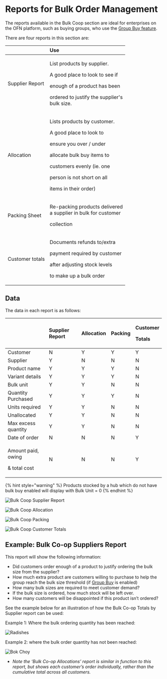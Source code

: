 # Reports for Bulk Order Management

The reports available in the Bulk Coop section are ideal for enterprises on the OFN platform, such as buying groups, who use the [Group Buy feature](../products-1/group-buy-for-bulk-ordering.md).

There are four reports in this section are:

<table>
  <thead>
    <tr>
      <th style="text-align:left"></th>
      <th style="text-align:left">Use</th>
    </tr>
  </thead>
  <tbody>
    <tr>
      <td style="text-align:left">Supplier Report</td>
      <td style="text-align:left">
        <p>List products by supplier.</p>
        <p>A good place to look to see if</p>
        <p>enough of a product has been</p>
        <p>ordered to justify the supplier&apos;s
          <br />bulk size.</p>
      </td>
    </tr>
    <tr>
      <td style="text-align:left">Allocation</td>
      <td style="text-align:left">
        <p>Lists products by customer.</p>
        <p>A good place to look to</p>
        <p>ensure you over / under</p>
        <p>allocate bulk buy items to</p>
        <p>customers evenly (ie. one</p>
        <p>person is not short on all</p>
        <p>items in their order)</p>
      </td>
    </tr>
    <tr>
      <td style="text-align:left">Packing Sheet</td>
      <td style="text-align:left">
        <p>Re-packing products delivered
          <br />a supplier in bulk for customer</p>
        <p>collection</p>
      </td>
    </tr>
    <tr>
      <td style="text-align:left">Customer totals</td>
      <td style="text-align:left">
        <p>Documents refunds to/extra</p>
        <p>payment required by customer</p>
        <p>after adjusting stock levels</p>
        <p>to make up a bulk order</p>
      </td>
    </tr>
  </tbody>
</table>

## Data

The data in each report is as follows:

<table>
  <thead>
    <tr>
      <th style="text-align:left"></th>
      <th style="text-align:left">Supplier Report</th>
      <th style="text-align:left">Allocation</th>
      <th style="text-align:left">Packing</th>
      <th style="text-align:left">
        <p>Customer</p>
        <p>Totals</p>
      </th>
    </tr>
  </thead>
  <tbody>
    <tr>
      <td style="text-align:left">Customer</td>
      <td style="text-align:left">N</td>
      <td style="text-align:left">Y</td>
      <td style="text-align:left">Y</td>
      <td style="text-align:left">Y</td>
    </tr>
    <tr>
      <td style="text-align:left">Supplier</td>
      <td style="text-align:left">Y</td>
      <td style="text-align:left">N</td>
      <td style="text-align:left">N</td>
      <td style="text-align:left">N</td>
    </tr>
    <tr>
      <td style="text-align:left">Product name</td>
      <td style="text-align:left">Y</td>
      <td style="text-align:left">Y</td>
      <td style="text-align:left">Y</td>
      <td style="text-align:left">N</td>
    </tr>
    <tr>
      <td style="text-align:left">Variant details</td>
      <td style="text-align:left">Y</td>
      <td style="text-align:left">Y</td>
      <td style="text-align:left">Y</td>
      <td style="text-align:left">N</td>
    </tr>
    <tr>
      <td style="text-align:left">Bulk unit</td>
      <td style="text-align:left">Y</td>
      <td style="text-align:left">Y</td>
      <td style="text-align:left">N</td>
      <td style="text-align:left">N</td>
    </tr>
    <tr>
      <td style="text-align:left">Quantity Purchased</td>
      <td style="text-align:left">Y</td>
      <td style="text-align:left">Y</td>
      <td style="text-align:left">Y</td>
      <td style="text-align:left">N</td>
    </tr>
    <tr>
      <td style="text-align:left">Units required</td>
      <td style="text-align:left">Y</td>
      <td style="text-align:left">Y</td>
      <td style="text-align:left">N</td>
      <td style="text-align:left">N</td>
    </tr>
    <tr>
      <td style="text-align:left">Unallocated</td>
      <td style="text-align:left">Y</td>
      <td style="text-align:left">Y</td>
      <td style="text-align:left">N</td>
      <td style="text-align:left">N</td>
    </tr>
    <tr>
      <td style="text-align:left">Max excess quantity</td>
      <td style="text-align:left">Y</td>
      <td style="text-align:left">Y</td>
      <td style="text-align:left">N</td>
      <td style="text-align:left">N</td>
    </tr>
    <tr>
      <td style="text-align:left">Date of order</td>
      <td style="text-align:left">N</td>
      <td style="text-align:left">N</td>
      <td style="text-align:left">N</td>
      <td style="text-align:left">Y</td>
    </tr>
    <tr>
      <td style="text-align:left">
        <p>Amount paid, owing</p>
        <p>&amp; total cost</p>
      </td>
      <td style="text-align:left">N</td>
      <td style="text-align:left">N</td>
      <td style="text-align:left">N</td>
      <td style="text-align:left">Y</td>
    </tr>
  </tbody>
</table>

{% hint style="warning" %}
Products stocked by a hub which do not have bulk buy enabled will display with Bulk Unit = 0
{% endhint %}

![Bulk Coop Supplier Report](../../.gitbook/assets/bulksuppliertot.jpg)

![Bulk Coop Allocation](../../.gitbook/assets/bulkallocation.jpg)

![Bulk Coop Packing](../../.gitbook/assets/bulkpacking.jpg)

![Bulk Coop Customer Totals](../../.gitbook/assets/bulkpayment.jpg)

## Example: Bulk Co-op Suppliers Report

This report will show the following information:

* Did customers order enough of a product to justify ordering the bulk size from the supplier?
* How much extra product are customers willing to purchase to help the group reach the bulk size threshold \(if [Group Buy](../products-1/group-buy-for-bulk-ordering.md#enabling-group-buy-for-a-product) is enabled\)
* How many bulk sizes are required to meet customer demand?
* If the bulk size is ordered, how much stock will be left over.
* How many customers will be disappointed if this product isn’t ordered?

See the example below for an illustration of how the Bulk Co-op Totals by Supplier report can be used:

Example 1: Where the bulk ordering quantity has been reached:

![Radishes](../../.gitbook/assets/radishess.png)

Example 2: where the bulk order quantity has not been reached:

![Bok Choy](../../.gitbook/assets/bok-choy.png)

* _Note the ‘Bulk Co-op Allocations’ report is similar in function to this report, but shows each customer’s order individually, rather than the cumulative total across all customers._

